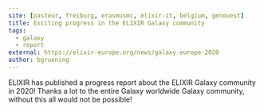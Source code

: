 ```yaml
---
site: [pasteur, freiburg, erasmusmc, elixir-it, belgium, genouest]
title: Exciting progress in the ELIXIR Galaxy community
tags:
  - galaxy
  - report
external: https://elixir-europe.org/news/galaxy-europe-2020
author: bgruening
---
```


ELIXIR has published a progress report about the ELIXIR Galaxy community in 2020!
Thanks a lot to the entire Galaxy worldwide Galaxy community, without this all would not be possible!
